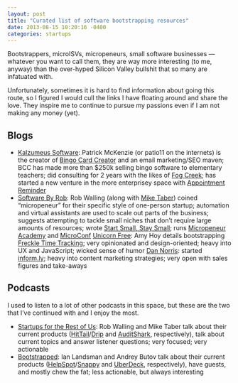 ```yaml
---
layout: post
title: "Curated list of software bootstrapping resources"
date: 2013-08-15 10:20:16 -0400
categories: startups
---
```


Bootstrappers, microISVs, micropeneurs, small software businesses — whatever you want to call them, they are way more interesting (to me, anyway) than the over-hyped Silicon Valley bullshit that so many are infatuated with.

Unfortunately, sometimes it is hard to find information about going this route, so I figured I would cull the links I have floating around and share the love. They inspire me to continue to pursue my passions even if I am not making any money (yet).

## Blogs

- [Kalzumeus Software](http://www.kalzumeus.com/greatest-hits/): Patrick McKenzie (or patio11 on the internets) is the creator of [Bingo Card Creator](http://www.bingocardcreator.com/) and an email marketing/SEO maven; BCC has made more than $250k selling bingo software to elementary teachers; did consulting for 2 years with the likes of [Fog Creek](http://www.fogcreek.com/); has started a new venture in the more enterprisey space with [Appointment Reminder](https://www.appointmentreminder.org/)
- [Software By Rob](http://www.softwarebyrob.com/): Rob Walling (along with [Mike Taber](http://www.singlefounder.com/)) coined “micropeneur” for their specific style of one-person startup; automation and virtual assistants are used to scale out parts of the business; suggests attempting to tackle small niches that don’t require large amounts of resources; wrote [Start Small, Stay Small](http://www.amazon.com/Start-Small-Stay-Developers-Launching/dp/0615373968/); runs [Micropeneur Academy](http://www.micropreneur.com/) and [MicroConf](http://www.microconf.com/)
[Unicorn Free](http://unicornfree.com/): Amy Hoy details bootstrapping [Freckle Time Tracking](http://letsfreckle.com/); very opinionated and design-oriented; heavy into UX and JavaScript; wicked sense of humor
[Dan Norris](http://thedannorris.com/): started [inform.ly](http://inform.ly/); heavy into content marketing strategies; very open with sales figures and take-aways

## Podcasts

I used to listen to a lot of other podcasts in this space, but these are the two that I’ve continued with and I enjoy the most.

- [Startups for the Rest of Us](http://www.startupsfortherestofus.com/): Rob Walling and Mike Taber talk about their current products ([HitTail](http://www.hittail.com/)/[Drip](http://www.getdrip.com/) and [AuditShark](http://www.auditshark.com/), respectively), talk about current topics and answer listener questions; very focused; very actionable
- [Bootstrapped](http://bootstrapped.fm/): Ian Landsman and Andrey Butov talk about their current products ([HelpSpot](http://www.helpspot.com/)/[Snappy](http://www.besnappy.com/) and [UberDeck](http://www.uberdeck.com/), respectively), have guests, and mostly chew the fat; less actionable, but always interesting
